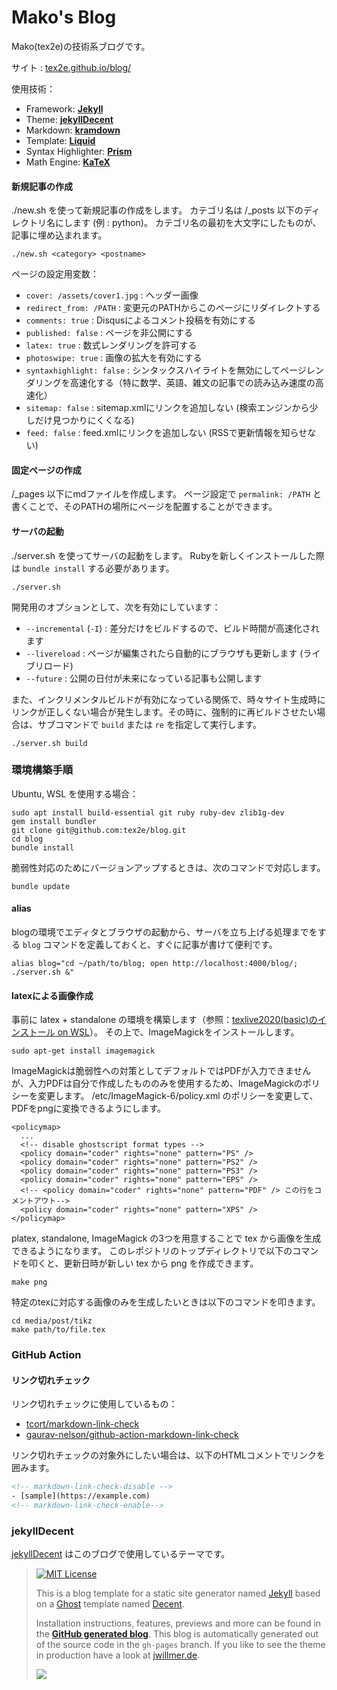 # Mako's Blog

Mako(tex2e)の技術系ブログです。

サイト : [tex2e.github.io/blog/](https://tex2e.github.io/blog/)

使用技術：
- Framework: [**Jekyll**](https://jekyllrb.com/)
- Theme: [**jekyllDecent**](https://github.com/jwillmer/jekyllDecent)
- Markdown: [**kramdown**](https://kramdown.gettalong.org/)
- Template: [**Liquid**](https://shopify.github.io/liquid/)
- Syntax Highlighter: [**Prism**](http://prismjs.com/)
- Math Engine: [**KaTeX**](https://katex.org/)

#### 新規記事の作成
./new.sh を使って新規記事の作成をします。
カテゴリ名は /_posts 以下のディレクトリ名にします (例 : python)。
カテゴリ名の最初を大文字にしたものが、記事に埋め込まれます。
```
./new.sh <category> <postname>
```

ページの設定用変数：
- `cover: /assets/cover1.jpg` : ヘッダー画像
- `redirect_from: /PATH` : 変更元のPATHからこのページにリダイレクトする
- `comments: true` : Disqusによるコメント投稿を有効にする
- `published: false` : ページを非公開にする
- `latex: true` : 数式レンダリングを許可する
- `photoswipe: true` : 画像の拡大を有効にする
- `syntaxhighlight: false` : シンタックスハイライトを無効にしてページレンダリングを高速化する（特に数学、英語、雑文の記事での読み込み速度の高速化）
- `sitemap: false` : sitemap.xmlにリンクを追加しない (検索エンジンから少しだけ見つかりにくくなる)
- `feed: false` : feed.xmlにリンクを追加しない (RSSで更新情報を知らせない)

#### 固定ページの作成
/_pages 以下にmdファイルを作成します。
ページ設定で `permalink: /PATH` と書くことで、そのPATHの場所にページを配置することができます。

#### サーバの起動
./server.sh を使ってサーバの起動をします。
Rubyを新しくインストールした際は `bundle install` する必要があります。
```
./server.sh
```

開発用のオプションとして、次を有効にしています：
- `--incremental` (`-I`) : 差分だけをビルドするので、ビルド時間が高速化されます
- `--livereload` : ページが編集されたら自動的にブラウザも更新します (ライブリロード)
- `--future` : 公開の日付が未来になっている記事も公開します

また、インクリメンタルビルドが有効になっている関係で、時々サイト生成時にリンクが正しくない場合が発生します。その時に、強制的に再ビルドさせたい場合は、サブコマンドで `build` または `re` を指定して実行します。

```
./server.sh build
```


### 環境構築手順
Ubuntu, WSL を使用する場合：
```
sudo apt install build-essential git ruby ruby-dev zlib1g-dev
gem install bundler
git clone git@github.com:tex2e/blog.git
cd blog
bundle install
```

脆弱性対応のためにバージョンアップするときは、次のコマンドで対応します。
```
bundle update
```

#### alias
blogの環境でエディタとブラウザの起動から、サーバを立ち上げる処理までをする `blog` コマンドを定義しておくと、すぐに記事が書けて便利です。
```
alias blog="cd ~/path/to/blog; open http://localhost:4000/blog/; ./server.sh &"
```

#### latexによる画像作成
事前に latex + standalone の環境を構築します（参照：[texlive2020(basic)のインストール on WSL](https://tex2e.github.io/blog/latex/texlive2020-in-wsl)）。
その上で、ImageMagickをインストールします。
```
sudo apt-get install imagemagick
```

ImageMagickは脆弱性への対策としてデフォルトではPDFが入力できませんが、入力PDFは自分で作成したもののみを使用するため、ImageMagickのポリシーを変更します。
/etc/ImageMagick-6/policy.xml のポリシーを変更して、PDFをpngに変換できるようにします。
```
<policymap>
  ...
  <!-- disable ghostscript format types -->
  <policy domain="coder" rights="none" pattern="PS" />
  <policy domain="coder" rights="none" pattern="PS2" />
  <policy domain="coder" rights="none" pattern="PS3" />
  <policy domain="coder" rights="none" pattern="EPS" />
  <!-- <policy domain="coder" rights="none" pattern="PDF" /> この行をコメントアウト-->
  <policy domain="coder" rights="none" pattern="XPS" />
</policymap>
```

platex, standalone, ImageMagick の3つを用意することで tex から画像を生成できるようになります。
このレポジトリのトップディレクトリで以下のコマンドを叩くと、更新日時が新しい tex から png を作成できます。
```
make png
```

特定のtexに対応する画像のみを生成したいときは以下のコマンドを叩きます。
```
cd media/post/tikz
make path/to/file.tex
```

### GitHub Action

#### リンク切れチェック
リンク切れチェックに使用しているもの：
- [tcort/markdown-link-check](https://github.com/tcort/markdown-link-check)
- [gaurav-nelson/github-action-markdown-link-check](https://github.com/gaurav-nelson/github-action-markdown-link-check)

リンク切れチェックの対象外にしたい場合は、以下のHTMLコメントでリンクを囲みます。
```html
<!-- markdown-link-check-disable -->
- [sample](https://example.com)
<!-- markdown-link-check-enable-->
```

### jekyllDecent

[jekyllDecent](https://github.com/jwillmer/jekyllDecent) はこのブログで使用しているテーマです。

> [![MIT License](https://img.shields.io/badge/license-MIT-green.svg)](#license)
>
> This is a blog template for a static site generator named [Jekyll](https://jekyllrb.com/docs/home/)
> based on a [Ghost](https://ghost.org) template named [Decent](https://github.com/serenader2014/decent).
>
> Installation instructions, features, previews and more can be found in the
> **[GitHub generated blog](http://jwillmer.github.io/jekyllDecent)**.
> This blog is automatically generated out of the source code in the `gh-pages` branch.
> If you like to see the theme in production have a look at [jwillmer.de](http://jwillmer.de).
>
> [![](./media/img/2016-06-08-Readme-front-page-previewe.jpg)](http://jwillmer.github.io/jekyllDecent)
